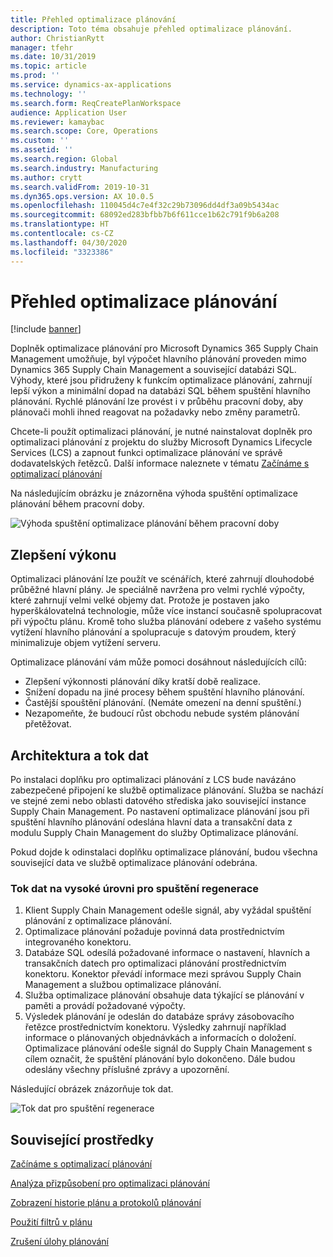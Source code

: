 ```yaml
---
title: Přehled optimalizace plánování
description: Toto téma obsahuje přehled optimalizace plánování.
author: ChristianRytt
manager: tfehr
ms.date: 10/31/2019
ms.topic: article
ms.prod: ''
ms.service: dynamics-ax-applications
ms.technology: ''
ms.search.form: ReqCreatePlanWorkspace
audience: Application User
ms.reviewer: kamaybac
ms.search.scope: Core, Operations
ms.custom: ''
ms.assetid: ''
ms.search.region: Global
ms.search.industry: Manufacturing
ms.author: crytt
ms.search.validFrom: 2019-10-31
ms.dyn365.ops.version: AX 10.0.5
ms.openlocfilehash: 110045d4c7e4f32c29b73096dd4df3a09b5434ac
ms.sourcegitcommit: 68092ed283bfbb7b6f611cce1b62c791f9b6a208
ms.translationtype: HT
ms.contentlocale: cs-CZ
ms.lasthandoff: 04/30/2020
ms.locfileid: "3323386"
---
```

# <a name="planning-optimization-overview"></a>Přehled optimalizace plánování

[!include [banner](../../includes/banner.md)]

Doplněk optimalizace plánování pro Microsoft Dynamics 365 Supply Chain Management umožňuje, byl výpočet hlavního plánování proveden mimo Dynamics 365 Supply Chain Management a související databázi SQL. Výhody, které jsou přidruženy k funkcím optimalizace plánování, zahrnují lepší výkon a minimální dopad na databázi SQL během spuštění hlavního plánování. Rychlé plánování lze provést i v průběhu pracovní doby, aby plánovači mohli ihned reagovat na požadavky nebo změny parametrů.

Chcete-li použít optimalizaci plánování, je nutné nainstalovat doplněk pro optimalizaci plánování z projektu do služby Microsoft Dynamics Lifecycle Services (LCS) a zapnout funkci optimalizace plánování ve správě dodavatelských řetězců. Další informace naleznete v tématu [Začínáme s optimalizací plánování](get-started.md)

Na následujícím obrázku je znázorněna výhoda spuštění optimalizace plánování během pracovní doby.

![Výhoda spuštění optimalizace plánování během pracovní doby](media/PlanningOptimization1.png)

## <a name="improved-performance"></a>Zlepšení výkonu

Optimalizaci plánování lze použít ve scénářích, které zahrnují dlouhodobé průběžné hlavní plány. Je speciálně navržena pro velmi rychlé výpočty, které zahrnují velmi velké objemy dat. Protože je postaven jako hyperškálovatelná technologie, může více instancí současně spolupracovat při výpočtu plánu. Kromě toho služba plánování odebere z vašeho systému vytížení hlavního plánování a spolupracuje s datovým proudem, který minimalizuje objem vytížení serveru.

Optimalizace plánování vám může pomoci dosáhnout následujících cílů:

- Zlepšení výkonnosti plánování díky kratší době realizace.
- Snížení dopadu na jiné procesy během spuštění hlavního plánování.
- Častější spouštění plánování. (Nemáte omezení na denní spuštění.)
- Nezapomeňte, že budoucí růst obchodu nebude systém plánování přetěžovat.

## <a name="architecture-and-data-flow"></a>Architektura a tok dat

Po instalaci doplňku pro optimalizaci plánování z LCS bude navázáno zabezpečené připojení ke službě optimalizace plánování. Služba se nachází ve stejné zemi nebo oblasti datového střediska jako související instance Supply Chain Management. Po nastavení optimalizace plánování jsou při spuštění hlavního plánování odeslána hlavní data a transakční data z modulu Supply Chain Management do služby Optimalizace plánování.

Pokud dojde k odinstalaci doplňku optimalizace plánování, budou všechna související data ve službě optimalizace plánování odebrána.

### <a name="high-level-data-flow-for-regeneration-runs"></a>Tok dat na vysoké úrovni pro spuštění regenerace

1. Klient Supply Chain Management odešle signál, aby vyžádal spuštění plánování z optimalizace plánování.
2. Optimalizace plánování požaduje povinná data prostřednictvím integrovaného konektoru.
3. Databáze SQL odesílá požadované informace o nastavení, hlavních a transakčních datech pro optimalizaci plánování prostřednictvím konektoru. Konektor převádí informace mezi správou Supply Chain Management a službou optimalizace plánování.
4. Služba optimalizace plánování obsahuje data týkající se plánování v paměti a provádí požadované výpočty.
5. Výsledek plánování je odeslán do databáze správy zásobovacího řetězce prostřednictvím konektoru. Výsledky zahrnují například informace o plánovaných objednávkách a informacích o doložení. Optimalizace plánování odešle signál do Supply Chain Management s cílem označit, že spuštění plánování bylo dokončeno. Dále budou odeslány všechny příslušné zprávy a upozornění.

Následující obrázek znázorňuje tok dat.

![Tok dat pro spuštění regenerace](media/PlanningOptimization2.png)

## <a name="related-resources"></a>Související prostředky

[Začínáme s optimalizací plánování](get-started.md)

[Analýza přizpůsobení pro optimalizaci plánování](planning-optimization-fit-analysis.md)

[Zobrazení historie plánu a protokolů plánování](plan-history-logs.md)

[Použití filtrů v plánu](plan-filters.md)

[Zrušení úlohy plánování](cancel-planning-job.md)
